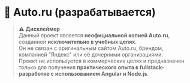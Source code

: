 # 🚗 Auto.ru (разрабатывается) 

> ⚠️ **Дисклеймер**  
> Данный проект является **неофициальной копией Auto.ru**, созданной **исключительно в учебных целях**.  
> Он не связан с оригинальным сайтом Auto.ru, брендом, компанией "Яндекс" или её дочерними организациями.  
> Проект не используется в коммерческих целях и предназначен только для получения **практического опыта в fullstack-разработке с использованием Angular и Node.js**.



